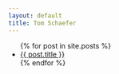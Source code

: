 ```yaml
---
layout: default
title: Tom Schaefer
---
```


<ul>
  {% for post in site.posts %}
    <li>
      <a href="{{ post.url | prepend: site.github.url }}">
        {{ post.title }}
      </a>
    </li>
  {% endfor %}
</ul>
